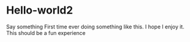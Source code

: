 # Hello-world2
Say something
First time ever doing something like this. I hope I enjoy it.
This should be a fun experience 
